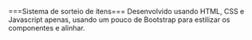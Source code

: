 ===Sistema de sorteio de ítens===
Desenvolvido usando HTML, CSS e Javascript apenas, usando um pouco de Bootstrap para estilizar os componentes e alinhar.
